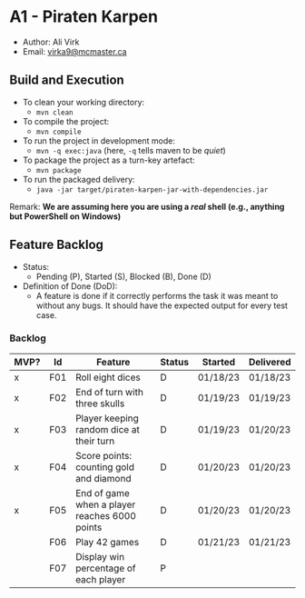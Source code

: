 # A1 - Piraten Karpen

  * Author: Ali Virk
  * Email: virka9@mcmaster.ca

## Build and Execution

  * To clean your working directory:
    * `mvn clean`
  * To compile the project:
    * `mvn compile`
  * To run the project in development mode:
    * `mvn -q exec:java` (here, `-q` tells maven to be _quiet_)
  * To package the project as a turn-key artefact:
    * `mvn package`
  * To run the packaged delivery:
    * `java -jar target/piraten-karpen-jar-with-dependencies.jar` 

Remark: **We are assuming here you are using a _real_ shell (e.g., anything but PowerShell on Windows)**

## Feature Backlog

 * Status: 
   * Pending (P), Started (S), Blocked (B), Done (D)
 * Definition of Done (DoD):
   * A feature is done if it correctly performs the task it was meant to without any bugs. It should have the expected output for every test case.

### Backlog 

| MVP? | Id  | Feature                                       | Status | Started  | Delivered |
|------|-----|-----------------------------------------------|--------|----------|-----------|
| x    | F01 | Roll eight dices                              | D      | 01/18/23 | 01/18/23  |
| x    | F02 | End of turn with three skulls                 | D      | 01/19/23 | 01/19/23  |
| x    | F03 | Player keeping random dice at their turn      | D      | 01/19/23 | 01/20/23  |
| x    | F04 | Score points: counting gold and diamond       | D      | 01/20/23 | 01/20/23  |
| x    | F05 | End of game when a player reaches 6000 points | D      | 01/20/23 | 01/20/23  |
|      | F06 | Play 42 games                                 | D      | 01/21/23 | 01/21/23  |
|      | F07 | Display win percentage of each player         | P      |          |           |

